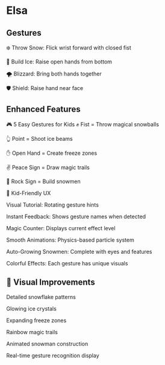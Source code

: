 # Elsa

## Gestures

❄️ Throw Snow: Flick wrist forward with closed fist

🏰 Build Ice: Raise open hands from bottom

🌪️ Blizzard: Bring both hands together

🛡️ Shield: Raise hand near face

## Enhanced Features

🎮 5 Easy Gestures for Kids
✊ Fist = Throw magical snowballs

👆 Point = Shoot ice beams

✋ Open Hand = Create freeze zones

✌️ Peace Sign = Draw magic trails

🤘 Rock Sign = Build snowmen

🌟 Kid-Friendly UX

Visual Tutorial: Rotating gesture hints

Instant Feedback: Shows gesture names when detected

Magic Counter: Displays current effect level

Smooth Animations: Physics-based particle system

Auto-Growing Snowmen: Complete with eyes and features

Colorful Effects: Each gesture has unique visuals

## 🎨 Visual Improvements

Detailed snowflake patterns

Glowing ice crystals

Expanding freeze zones

Rainbow magic trails

Animated snowman construction

Real-time gesture recognition display

